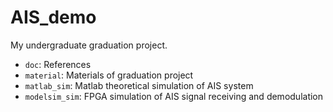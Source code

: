 # AIS_demo
My undergraduate graduation project.
* `doc`: References
* `material`: Materials of graduation project
* `matlab_sim`: Matlab theoretical simulation of AIS system
* `modelsim_sim`: FPGA simulation of AIS signal receiving and demodulation
